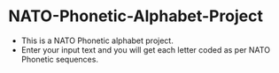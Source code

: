 # NATO-Phonetic-Alphabet-Project
- This is a NATO Phonetic alphabet project.
- Enter your input text and you will get each letter coded as per NATO Phonetic sequences.

